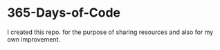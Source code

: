# 365-Days-of-Code
I created this repo. for the purpose of sharing resources and also for my own improvement.
